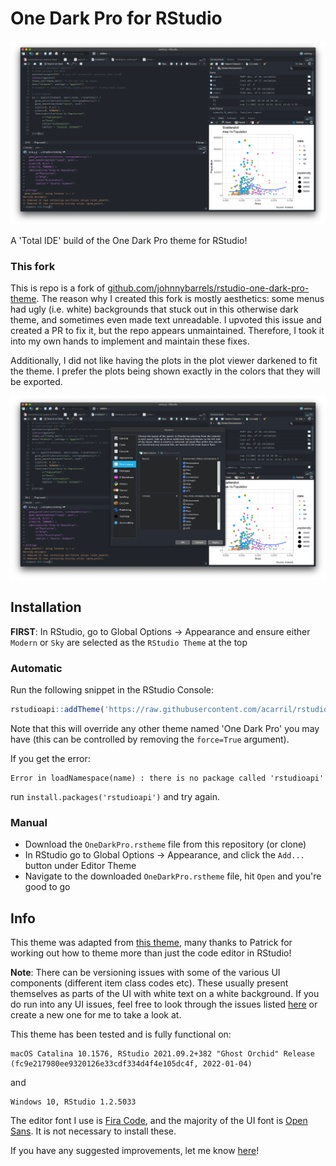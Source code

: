 # One Dark Pro for RStudio
![](img/rstudio-onedark.png)

A 'Total IDE' build of the One Dark Pro theme for RStudio!

### This fork

This is repo is a fork of [github.com/johnnybarrels/rstudio-one-dark-pro-theme](https://github.com/johnnybarrels/rstudio-one-dark-pro-theme).
The reason why I created this fork is mostly aesthetics: some menus had ugly (i.e. white) backgrounds that stuck out in this otherwise dark theme, and sometimes even made text unreadable.
I upvoted this issue and created a PR to fix it, but the repo appears unmaintained.
Therefore, I took it into my own hands to implement and maintain these fixes.

Additionally, I did not like having the plots in the plot viewer darkened to fit the theme. I prefer the plots being shown exactly in the colors that they will be exported.

![](img/rstudio-onedark-menu.png)

## Installation

**FIRST**: In RStudio, go to Global Options -> Appearance and ensure either `Modern` or `Sky` are selected as the `RStudio Theme` at the top

### Automatic

Run the following snippet in the RStudio Console:

```r
rstudioapi::addTheme('https://raw.githubusercontent.com/acarril/rstudio-one-dark-pro-theme/master/OneDarkPro.rstheme', apply=TRUE, force=TRUE)
```

Note that this will override any other theme named 'One Dark Pro' you may have (this can be controlled by removing the `force=True` argument).

If you get the error:
```rr
Error in loadNamespace(name) : there is no package called 'rstudioapi'
```
run `install.packages('rstudioapi')` and try again.

### Manual

- Download the `OneDarkPro.rstheme` file from this repository (or clone)
- In RStudio go to Global Options -> Appearance, and click the `Add...` button under Editor Theme
- Navigate to the downloaded `OneDarkPro.rstheme` file, hit `Open` and you're good to go

## Info

This theme was adapted from [this theme](https://github.com/patrickshox/Mojave-Dark-RStudio-Theme), many thanks to Patrick for working out how to theme more than just the code editor in RStudio!

**Note**: There can be versioning issues with some of the various UI components (different item class codes etc). These usually present themselves as parts of the UI with white text on a white background. If you do run into any UI issues, feel free to look through the issues listed [here](https://github.com/johnnybarrels/rstudio-one-dark-pro-theme/issues) or create a new one for me to take a look at.

This theme has been tested and is fully functional on:
```
macOS Catalina 10.1576, RStudio 2021.09.2+382 "Ghost Orchid" Release (fc9e217980ee9320126e33cdf334d4f4e105dc4f, 2022-01-04)
```
and
```
Windows 10, RStudio 1.2.5033
```

The editor font I use is [Fira Code](https://github.com/tonsky/FiraCode), and the majority of the UI font is [Open Sans](https://fonts.google.com/specimen/Open+Sans). It is not necessary to install these.

If you have any suggested improvements, let me know [here](https://github.com/acarril/rstudio-one-dark-pro-theme/issues)!
